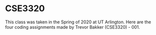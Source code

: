 # CSE3320
This class was taken in the Spring of 2020 at UT Arlington. Here are the four coding assignments made by Trevor Bakker (CSE3320) - 001.
